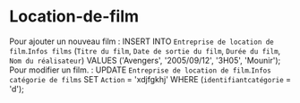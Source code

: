 # Location-de-film
Pour ajouter un nouveau film      : INSERT INTO `Entreprise de location de film`.`Infos films` (`Titre du film`, `Date de sortie du film`, `Durée du film`, `Nom du réalisateur`) VALUES ('Avengers', '2005/09/12', '3H05', 'Mounir');
Pour modifier un film.            : UPDATE `Entreprise de location de film`.`Infos catégorie de films` SET `Action` = 'xdjfgkhj' WHERE (`identifiantcatégorie` = 'd');
